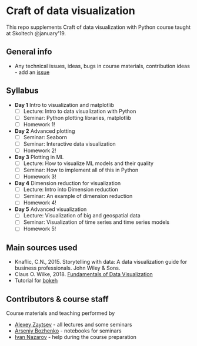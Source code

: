 # Craft of data visualization

This repo supplements Craft of data visualization with Python course taught at Skoltech @january'19.

## General info
* Any technical issues, ideas, bugs in course materials, contribution ideas - add an [issue](https://github.com/likzet/craft_of_data_visualization/issues)

## Syllabus
- __Day 1__ Intro to visualization and matplotlib
  - [ ] Lecture: Intro to data visualization with Python
  - [ ] Seminar: Python plotting libraries, matplotlib
  - [ ] Homework 1!

- __Day 2__ Advanced plotting
  - [ ] Seminar: Seaborn
  - [ ] Seminar: Interactive data visualization
  - [ ] Homework 2!
  
- __Day 3__ Plotting in ML
  - [ ] Lecture: How to visualize ML models and their quality
  - [ ] Seminar: How to implement all of this in Python
  - [ ] Homework 3!
  
- __Day 4__ Dimension reduction for visualization
  - [ ] Lecture: Intro into Dimension reduction
  - [ ] Seminar: An example of dimension reduction
  - [ ] Homework 4!
  
- __Day 5__ Advanced visualization
  - [ ] Lecture: Visualization of big and geospatial data
  - [ ] Seminar: Visualization of time series and time series models
  - [ ] Homework 5!

## Main sources used
* Knaflic, C.N., 2015. Storytelling with data: A data visualization guide for business professionals. John Wiley & Sons.
* Claus O. Wilke, 2018. [Fundamentals of Data Visualization](https://serialmentor.com/dataviz/index.html)
* Tutorial for [bokeh](https://github.com/bokeh/bokeh-notebooks/tree/master/tutorial)

## Contributors & course staff
Course materials and teaching performed by
- [Alexey Zaytsev](https://github.com/likzet/) - all lectures and some seminars
- [Arseniy Bozhenko](https://github.com/colinlaney) - notebooks for seminars
- [Ivan Nazarov](https://github.com/ivannz) - help during the course preparation
